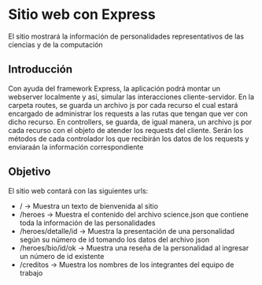 # Sitio web con Express

El sitio mostrará la información de personalidades representativos de las ciencias y de la computación

## Introducción

Con ayuda del framework Express, la aplicación podrá montar un webserver localmente y así, simular las interacciones cliente-servidor.
En la carpeta routes, se guarda un archivo js por cada recurso el cual estará encargado de administrar los requests a las rutas que tengan que ver con dicho recurso.
En controllers, se guarda, de igual manera, un archivo js por cada recurso con el objeto de atender los requests del cliente. Serán los  métodos de cada controlador los que recibirán los datos de los requests y enviaraán la información correspondiente


## Objetivo

El sitio web contará con las siguientes urls:
 * / -> Muestra un texto de bienvenida al sitio
 * /heroes -> Muestra el contenido del archivo science.json que contiene toda la información de las personalidades
 * /heroes/detalle/id -> Muestra la presentación de una personalidad según su número de id tomando los datos del archivo json
 * /heroes/bio/id/ok -> Muestra una reseña de la personalidad al ingresar un número de id existente
 * /creditos -> Muestra los nombres de los integrantes del equipo de trabajo

